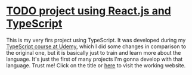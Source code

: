 # <a href="https://kauavns-todo-ts.netlify.app" target="_blank">TODO project using React.js and TypeScript</a>

This is my very firs project using TypeScript. It was developed during my [TypeScript course at Udemy](https://www.udemy.com/course/typescript-do-basico-ao-avancado-c-react-express/), which I did some changes in comparison to the original one, but it is basically just to train and learn more about the language. It's just the first of many projects I'm gonna develop with that language. Trust me! Click on the title or <a href="https://kauavns-todo-ts.netlify.app" target="_blank">here</a> to visit the working website.
